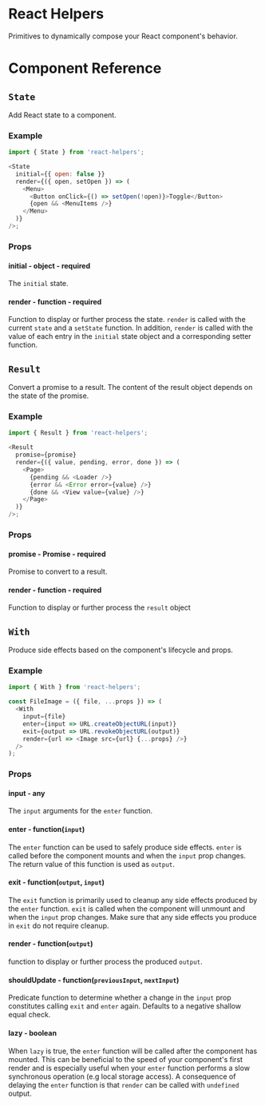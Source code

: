 # React Helpers

Primitives to dynamically compose your React component's behavior.

# Component Reference

## `State`

Add React state to a component.

### Example

```js
import { State } from 'react-helpers';

<State
  initial={{ open: false }}
  render={({ open, setOpen }) => (
    <Menu>
      <Button onClick={() => setOpen(!open)}>Toggle</Button>
      {open && <MenuItems />}
    </Menu>
  )}
/>;
```

### Props

#### initial - object - required

The `initial` state.

#### render - function - required

Function to display or further process the state. `render` is called with the
current `state` and a `setState` function. In addition, `render` is called with
the value of each entry in the `initial` state object and a corresponding setter
function.

## `Result`

Convert a promise to a result. The content of the result object depends on the
state of the promise.

### Example

```js
import { Result } from 'react-helpers';

<Result
  promise={promise}
  render={({ value, pending, error, done }) => (
    <Page>
      {pending && <Loader />}
      {error && <Error error={value} />}
      {done && <View value={value} />}
    </Page>
  )}
/>;
```

### Props

#### promise - Promise - required

Promise to convert to a result.

#### render - function - required

Function to display or further process the `result` object

## `With`

Produce side effects based on the component's lifecycle and props.

### Example

```js
import { With } from 'react-helpers';

const FileImage = ({ file, ...props }) => (
  <With
    input={file}
    enter={input => URL.createObjectURL(input)}
    exit={output => URL.revokeObjectURL(output)}
    render={url => <Image src={url} {...props} />}
  />
);
```

### Props

#### input - any

The `input` arguments for the `enter` function.

#### enter - function(`input`)

The `enter` function can be used to safely produce side effects. `enter` is
called before the component mounts and when the `input` prop changes. The return
value of this function is used as `output`.

#### exit - function(`output`, `input`)

The `exit` function is primarily used to cleanup any side effects produced by
the `enter` function. `exit` is called when the component will unmount and when
the `input` prop changes. Make sure that any side effects you produce in `exit`
do not require cleanup.

#### render - function(`output`)

function to display or further process the produced `output`.

#### shouldUpdate - function(`previousInput`, `nextInput`)

Predicate function to determine whether a change in the `input` prop constitutes
calling `exit` and `enter` again. Defaults to a negative shallow equal check.

#### lazy - boolean

When `lazy` is true, the `enter` function will be called after the component has
mounted. This can be beneficial to the speed of your component's first render
and is especially useful when your `enter` function performs a slow synchronous
operation (e.g local storage access). A consequence of delaying the `enter`
function is that `render` can be called with `undefined` output.
